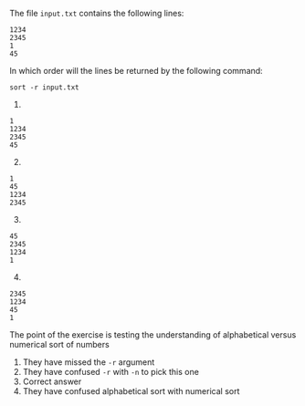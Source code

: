 The file `input.txt` contains the following lines:
~~~{.output}
1234
2345
1
45
~~~

In which order will the lines be returned by the following command:
~~~{.bash}
sort -r input.txt
~~~
1.
~~~{.bash}
1
1234
2345
45
~~~
2.
~~~{.bash}
1
45
1234
2345
~~~
3.
~~~{.bash}
45
2345
1234
1
~~~
4.
~~~{.bash}
2345
1234
45
1
~~~

The point of the exercise is testing the understanding of alphabetical versus numerical sort of numbers

1. They have missed the `-r` argument
2. They have confused `-r` with `-n` to pick this one
3. Correct answer
4. They have confused alphabetical sort with numerical sort
